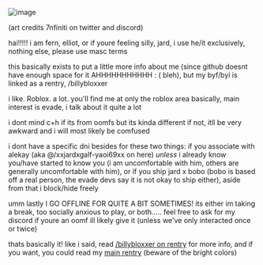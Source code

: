 ![image](https://github.com/user-attachments/assets/4290c0f8-a310-4d0f-a5f4-e9ea1121f36a)

(art credits 7nfiniti on twitter and discord)


hai!!!!! i am fern, elliot, or if youre feeling silly, jard, i use he/it exclusively, nothing else, please use masc terms

this basically exists to put a little more info about me (since github doesnt have enough space for it AHHHHHHHHHHH : ( bleh), but my byf/byi is linked as a rentry, /billybloxxer

i like. Roblox. a lot. you'll find me at only the roblox area basically, main interest is evade, i talk about it quite a lot

i dont mind c+h if its from oomfs but its kinda different if not, itll be very awkward and i will most likely be comfused

i dont have a specific dni besides for these two things: if you associate with alekay (aka @/xxjardxgalf-yaoi69xx on here) *unless* i already know you/have started to know you (i am uncomfortable with him, others are generally uncomfortable with him), or if you ship jard x bobo (bobo is based off a real person, the evade devs say it is not okay to ship either), aside from that i block/hide freely

umm lastly I GO OFFLINE FOR QUITE A BIT SOMETIMES! its either im taking a break, too socially anxious to play, or both..... feel free to ask for my discord if youre an oomf ill likely give it (unless we've only interacted once or twice)

thats basically it! like i said, read [/billybloxxer on rentry](https://rentry.co/billybloxxer) for more info, and if you want, you could read my [main rentry](https://rentry.co/evade) (beware of the bright colors)
